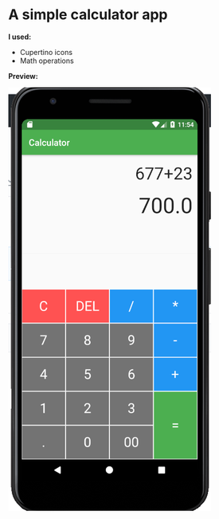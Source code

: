# A simple calculator app 

**I used:**
* Cupertino icons
* Math operations


**Preview:**

<img src= "calc.PNG">
